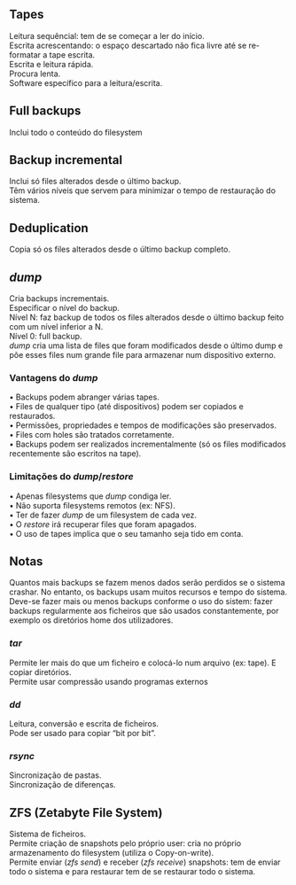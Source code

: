 ## Tapes
Leitura sequêncial: tem de se começar a ler do início.
<br />
Escrita acrescentando: o espaço descartado não fica livre até se re-formatar a tape escrita.
<br />
Escrita e leitura rápida.
<br />
Procura lenta.
<br />
Software específico para a leitura/escrita.

## Full backups
Inclui todo o conteúdo do filesystem

## Backup incremental
Inclui só files alterados desde o último backup.
<br />
Têm vários níveis que servem para minimizar o tempo de restauração do sistema.

## Deduplication
Copia só os files alterados desde o último backup completo.

## *dump*
Cria backups incrementais.
<br />
Especificar o nível do backup.
<br />
Nível N: faz backup de todos os files alterados desde o último backup feito com um nível inferior a N.
<br />
Nível 0: full backup.
<br />
*dump* cria uma lista de files que foram modificados desde o último dump e põe esses files num grande file para armazenar num dispositivo externo.

### Vantagens do *dump*
• Backups podem abranger várias tapes. <br />
• Files de qualquer tipo (até dispositivos) podem ser copiados e restaurados. <br />
• Permissões, propriedades e tempos de modificações são preservados. <br />
• Files com holes são tratados corretamente. <br />
• Backups podem ser realizados incrementalmente (só os files modificados recentemente são escritos na tape).

### Limitações do *dump*/*restore*
• Apenas filesystems que *dump* condiga ler. <br />
• Não suporta filesystems remotos (ex: NFS). <br />
• Ter de fazer *dump* de um filesystem de cada vez. <br />
• O *restore* irá recuperar files que foram apagados. <br />
• O uso de tapes implica que o seu tamanho seja tido em conta.

## Notas
Quantos mais backups se fazem menos dados serão perdidos se o sistema crashar. No entanto, os backups usam muitos recursos e tempo do sistema.
<br />
Deve-se fazer mais ou menos backups conforme o uso do sistem: fazer backups regularmente aos ficheiros que são usados constantemente, por exemplo os diretórios home dos utilizadores.

### *tar*
Permite ler mais do que um ficheiro e colocá-lo num arquivo (ex: tape). E copiar diretórios.
<br />
Permite usar compressão usando programas externos

### *dd*
Leitura, conversão e escrita de ficheiros.
<br />
Pode ser usado para copiar “bit por bit”.

### *rsync*
Sincronização de pastas.
<br />
Sincronização de diferenças.

## ZFS (Zetabyte File System)
Sistema de ficheiros.
<br />
Permite criação de snapshots pelo próprio user: cria  no próprio armazenamento do filesystem (utiliza o Copy-on-write).
<br />
Permite enviar (*zfs send*) e receber (*zfs receive*) snapshots: tem de enviar todo o sistema e para restaurar tem de se restaurar todo o sistema.
